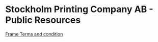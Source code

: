 # Stockholm Printing Company AB - Public Resources

 [Frame Terms and condition](frame_terms_and_conditions.md)
